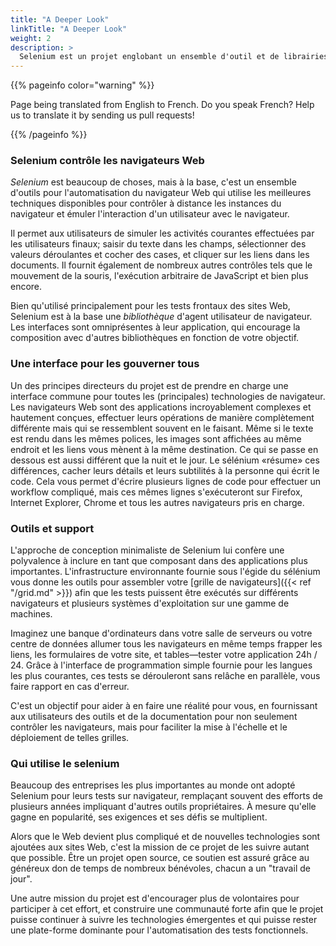 ```yaml
---
title: "A Deeper Look"
linkTitle: "A Deeper Look"
weight: 2
description: >
  Selenium est un projet englobant un ensemble d'outil et de librairies rendant possible l'automatisation de navigateur web. 
---
```


{{% pageinfo color="warning" %}}
<p class="lead">
   <i class="fas fa-language display-4"></i> 
   Page being translated from 
   English to French. Do you speak French? Help us to translate
   it by sending us pull requests!
</p>
{{% /pageinfo %}}

### Selenium contrôle les navigateurs Web

_Selenium_ est beaucoup de choses, mais à la base, 
c'est un ensemble d'outils pour l'automatisation du 
navigateur Web qui utilise les meilleures techniques 
disponibles pour contrôler à distance les instances 
du navigateur et émuler l'interaction d'un utilisateur avec le navigateur.

Il permet aux utilisateurs de simuler les activités 
courantes effectuées par les utilisateurs finaux; saisir du 
texte dans les champs, sélectionner des valeurs déroulantes et 
cocher des cases, et cliquer sur les liens dans les documents. 
Il fournit également de nombreux autres contrôles tels que 
le mouvement de la souris, l'exécution arbitraire de JavaScript et bien plus encore.

Bien qu'utilisé principalement pour les tests frontaux des sites Web,
Selenium est à la base une _bibliothèque_ d'agent utilisateur de navigateur.
Les interfaces sont omniprésentes à leur application,
qui encourage la composition avec d'autres bibliothèques en fonction de votre objectif.

### Une interface pour les gouverner tous

Un des principes directeurs du projet
est de prendre en charge une interface commune pour toutes les (principales) technologies de navigateur.
Les navigateurs Web sont des applications incroyablement complexes et hautement conçues,
effectuer leurs opérations de manière complètement différente
mais qui se ressemblent souvent en le faisant.
Même si le texte est rendu dans les mêmes polices,
les images sont affichées au même endroit
et les liens vous mènent à la même destination.
Ce qui se passe en dessous est aussi différent que la nuit et le jour.
Le sélénium «résume» ces différences,
cacher leurs détails et leurs subtilités à la personne qui écrit le code.
Cela vous permet d'écrire plusieurs lignes de code pour effectuer un workflow compliqué,
mais ces mêmes lignes s'exécuteront sur Firefox,
Internet Explorer, Chrome et tous les autres navigateurs pris en charge.

### Outils et support

L'approche de conception minimaliste de Selenium lui confère une
polyvalence à inclure en tant que composant dans des applications plus importantes.
L'infrastructure environnante fournie sous l'égide du sélénium
vous donne les outils pour assembler
votre [grille de navigateurs]({{< ref "/grid.md" >}})
afin que les tests puissent être exécutés sur différents navigateurs et plusieurs systèmes d'exploitation
sur une gamme de machines.

Imaginez une banque d'ordinateurs dans votre salle de serveurs ou votre centre de données
allumer tous les navigateurs en même temps
frapper les liens, les formulaires de votre site,
et tables&mdash;tester votre application 24h / 24.
Grâce à l'interface de programmation simple
fournie pour les langues les plus courantes,
ces tests se dérouleront sans relâche en parallèle,
vous faire rapport en cas d'erreur.

C'est un objectif pour aider à en faire une réalité pour vous,
en fournissant aux utilisateurs des outils et de la 
documentation pour non seulement contrôler les navigateurs,
mais pour faciliter la mise à l'échelle et le déploiement de telles grilles.

### Qui utilise le selenium

Beaucoup des entreprises les plus importantes au monde
ont adopté Selenium pour leurs tests sur navigateur,
remplaçant souvent des efforts de plusieurs années impliquant d'autres outils propriétaires.
À mesure qu'elle gagne en popularité, ses exigences et ses défis se multiplient.

Alors que le Web devient plus compliqué
et de nouvelles technologies sont ajoutées aux sites Web,
c'est la mission de ce projet de les suivre autant que possible.
Être un projet open source,
ce soutien est assuré grâce au généreux don de temps de nombreux bénévoles,
chacun a un "travail de jour".

Une autre mission du projet est d'encourager
plus de volontaires pour participer à cet effort,
et construire une communauté forte
afin que le projet puisse continuer à 
suivre les technologies émergentes
et qui puisse rester une plate-forme dominante pour 
l'automatisation des tests fonctionnels.

